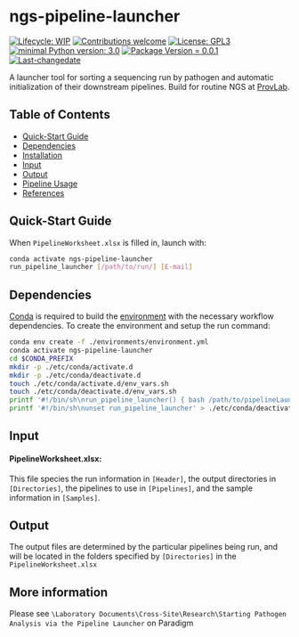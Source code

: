 # ngs-pipeline-launcher
 [![Lifecycle: WIP](https://img.shields.io/badge/lifecycle-WIP-yellow.svg)](https://lifecycle.r-lib.org/articles/stages.html#experimental) [![Contributions welcome](https://img.shields.io/badge/contributions-welcome-brightgreen.svg?style=flat)](https://github.com/provlab-bioinfo/ngs-pipeline-launcher/issues) [![License: GPL3](https://img.shields.io/badge/license-GPL3-lightgrey.svg)](https://www.gnu.org/licenses/gpl-3.0.en.html) [![minimal Python version: 3.0](https://img.shields.io/badge/Python-3.10-6666ff.svg)](https://www.python.org/) [![Package Version = 0.0.1](https://img.shields.io/badge/Package%20version-0.0.1-orange.svg?style=flat-square)](https://github.com/provlab-bioinfo/ngs-pipeline-launcher/blob/main/NEWS) [![Last-changedate](https://img.shields.io/badge/last%20change-2023--10--31-yellowgreen.svg)](https://github.com/provlab-bioinfo/ngs-pipeline-launcher/blob/main/NEWS)

A launcher tool for sorting a sequencing run by pathogen and automatic initialization of their downstream pipelines. Build for routine NGS at [ProvLab](https://github.com/provlab-bioinfo/pathogenseq).

## Table of Contents

- [Quick-Start Guide](#quick-start%guide)
- [Dependencies](#dependencies)
- [Installation](#installation)
- [Input](#input)
- [Output](#output)
- [Pipeline Usage](#pipeline-usage)
- [References](#references)

## Quick-Start Guide

When ```PipelineWorksheet.xlsx``` is filled in, launch with:

```bash
conda activate ngs-pipeline-launcher
run_pipeline_launcher [/path/to/run/] [E-mail]
```

## Dependencies

[Conda](https://conda.io/projects/conda/en/latest/user-guide/install/index.html) is required to build the [environment](/environments/environment.yml) with the necessary workflow dependencies. To create the environment and setup the run command:
```bash
conda env create -f ./environments/environment.yml
conda activate ngs-pipeline-launcher
cd $CONDA_PREFIX
mkdir -p ./etc/conda/activate.d
mkdir -p ./etc/conda/deactivate.d
touch ./etc/conda/activate.d/env_vars.sh
touch ./etc/conda/deactivate.d/env_vars.sh
printf '#!/bin/sh\nrun_pipeline_launcher() { bash /path/to/pipelineLauncher.sh $1 $2; }\nexport -f run_pipeline_launcher' > ./etc/conda/activate.d/env_vars.sh
printf '#!/bin/sh\nunset run_pipeline_launcher' > ./etc/conda/deactivate.d/env_vars.sh
```

## Input

#### PipelineWorksheet.xlsx:

This file species the run information in ```[Header]```, the output directories in ```[Directories]```, the pipelines to use in ```[Pipelines]```, and the sample information in ```[Samples]```.

## Output

The output files are determined by the particular pipelines being run, and will be located in the folders specified by ```[Directories]``` in the ```PipelineWorksheet.xlsx```

## More information

Please see ```\Laboratory Documents\Cross-Site\Research\Starting Pathogen Analysis via the Pipeline Launcher``` on Paradigm